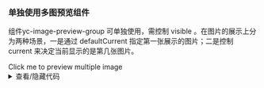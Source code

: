 ### 单独使用多图预览组件

组件<yc-tag>yc-image-preview-group</yc-tag> 可单独使用，需控制 <yc-tag>visible</yc-tag> 。在图片的展示上分为两种场景，一是通过 <yc-tag>defaultCurrent</yc-tag> 指定第一张展示的图片；二是控制 <yc-tag>current</yc-tag> 来决定当前显示的是第几张图片。

<div class="cell-demo vp-raw">
  <yc-button
    type="primary"
    @click="onClick"
    >Click me to preview multiple image</yc-button
  >
  <yc-image-preview-group
    v-model:visible="visible"
    v-model:current="current"
    infinite
    :srcList="[
      'https://p1-arco.byteimg.com/tos-cn-i-uwbnlip3yd/cd7a1aaea8e1c5e3d26fe2591e561798.png~tplv-uwbnlip3yd-webp.webp',
      'https://p1-arco.byteimg.com/tos-cn-i-uwbnlip3yd/6480dbc69be1b5de95010289787d64f1.png~tplv-uwbnlip3yd-webp.webp',
      'https://p1-arco.byteimg.com/tos-cn-i-uwbnlip3yd/0265a04fddbd77a19602a15d9d55d797.png~tplv-uwbnlip3yd-webp.webp',
      'https://p1-arco.byteimg.com/tos-cn-i-uwbnlip3yd/24e0dd27418d2291b65db1b21aa62254.png~tplv-uwbnlip3yd-webp.webp',
    ]" />
</div>

<script setup>
import { ref } from 'vue';
const visible = ref(false);
const current = ref(3);
const onClick = () => {
  visible.value = true;
};
</script>

<details>
<summary>查看/隐藏代码</summary>

```vue
<template>
  <yc-button
    type="primary"
    @click="onClick"
    >Click me to preview multiple image</yc-button
  >
  <yc-image-preview-group
    v-model:visible="visible"
    v-model:current="current"
    infinite
    :srcList="[
      'https://p1-arco.byteimg.com/tos-cn-i-uwbnlip3yd/cd7a1aaea8e1c5e3d26fe2591e561798.png~tplv-uwbnlip3yd-webp.webp',
      'https://p1-arco.byteimg.com/tos-cn-i-uwbnlip3yd/6480dbc69be1b5de95010289787d64f1.png~tplv-uwbnlip3yd-webp.webp',
      'https://p1-arco.byteimg.com/tos-cn-i-uwbnlip3yd/0265a04fddbd77a19602a15d9d55d797.png~tplv-uwbnlip3yd-webp.webp',
      'https://p1-arco.byteimg.com/tos-cn-i-uwbnlip3yd/24e0dd27418d2291b65db1b21aa62254.png~tplv-uwbnlip3yd-webp.webp',
    ]" />
</template>

<script setup>
import { ref } from 'vue';
const visible = ref(false);
const current = ref(3);
const onClick = () => {
  visible.value = true;
};
</script>
```

</details>
